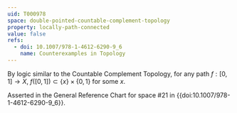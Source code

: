 ```yaml
---
uid: T000978
space: double-pointed-countable-complement-topology
property: locally-path-connected
value: false
refs:
  - doi: 10.1007/978-1-4612-6290-9_6
    name: Counterexamples in Topology
---
```

By logic similar to the Countable Complement Topology, for any path $f:[0,1] \rightarrow X$, $f([0,1]) \subset \{x\} \times \{0,1\}$ for some $x$.

Asserted in the General Reference Chart for space #21 in
{{doi:10.1007/978-1-4612-6290-9_6}}.
